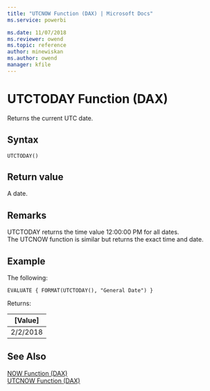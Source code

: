 ```yaml
---
title: "UTCNOW Function (DAX) | Microsoft Docs"
ms.service: powerbi 

ms.date: 11/07/2018
ms.reviewer: owend
ms.topic: reference
author: minewiskan
ms.author: owend
manager: kfile
---
```

# UTCTODAY Function (DAX)
Returns the current UTC date.
  

  
## Syntax  
  
```dax
UTCTODAY()  
```
  
## Return value  
A date.  
  
## Remarks  

UTCTODAY returns the time value 12:00:00 PM for all dates.    
The UTCNOW function is similar but returns the exact time and date.
  
## Example  
The following:
  
```dax
EVALUATE { FORMAT(UTCTODAY(), "General Date") } 
```

Returns:

|[Value]  |
|---------|
|2/2/2018    |


## See Also  
[NOW Function &#40;DAX&#41;](now-function-dax.md)  
[UTCNOW Function &#40;DAX&#41;](utcnow-function-dax.md)  
  
